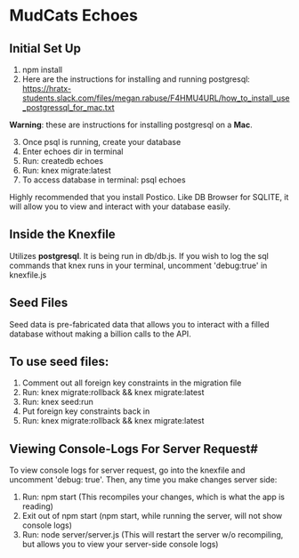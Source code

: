 # MudCats Echoes

## Initial Set Up
1. npm install
2. Here are the instructions for installing and running postgresql: https://hratx-students.slack.com/files/megan.rabuse/F4HMU4URL/how_to_install_use_postgressql_for_mac.txt

**Warning**: these are instructions for installing postgresql on a **Mac**.

3. Once psql is running, create your database
 1. Enter echoes dir in terminal
 2. Run: createdb echoes
 3. Run: knex migrate:latest
4. To access database in terminal: psql echoes

Highly recommended that you install Postico. Like DB Browser for SQLITE, it will allow you to view and interact with your database easily.

## Inside the Knexfile
Utilizes **postgresql**. It is being run in db/db.js. If you wish to log the sql commands that knex runs in your terminal, uncomment 'debug:true' in knexfile.js

## Seed Files
Seed data is pre-fabricated data that allows you to interact with a filled database without making a billion calls to the API.


## To use seed files:
1. Comment out all foreign key constraints in the migration file
2. Run: knex migrate:rollback && knex migrate:latest
3. Run: knex seed:run
4. Put foreign key constraints back in
5. Run: knex migrate:rollback && knex migrate:latest

## Viewing Console-Logs For Server Request#
To view console logs for server request, go into the knexfile and uncomment 'debug: true'.
Then, any time you make changes server side:
1. Run: npm start (This recompiles your changes, which is what the app is reading)
2. Exit out of npm start (npm start, while running the server, will not show console logs)
3. Run: node server/server.js (This will restart the server w/o recompiling, but allows you to view your server-side console logs)
